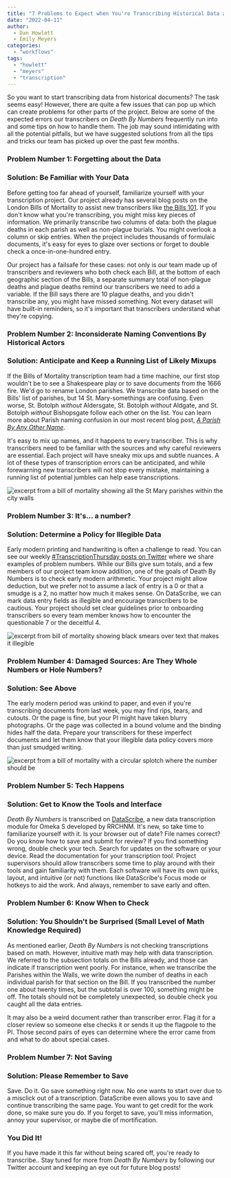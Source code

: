 ```yaml
---
title: "7 Problems to Expect when You're Transcribing Historical Data and How to Avoid Them"
date: "2022-04-11"
author:
  - Dan Howlett
  - Emily Meyers
categories: 
  - "workflows"
tags: 
  - "howlett"
  - "meyers"
  - "transcription"
---
```


So you want to start transcribing data from historical documents? The task seems easy! However, there are quite a few issues that can pop up which can create problems for other parts of the project. Below are some of the expected errors our transcribers on _Death By Numbers_ frequently run into and some tips on how to handle them. The job may sound intimidating with all the potential pitfalls, but we have suggested solutions from all the tips and tricks our team has picked up over the past few months.

### **Problem Number 1: Forgetting about the Data**

### **Solution: Be Familiar with Your Data**

Before getting too far ahead of yourself, familiarize yourself with your transcription project. Our project already has several blog posts on the London Bills of Mortality to assist new transcribers like [the Bills 101](https://deathbynumbers.org/2022/01/31/the-london-bills-of-mortality/). If you don't know what you're transcribing, you might miss key pieces of information. We primarily transcribe two columns of data: both the plague deaths in each parish as well as non-plague burials. You might overlook a column or skip entries. When the project includes thousands of formulaic documents, it's easy for eyes to glaze over sections or forget to double check a once-in-one-hundred entry.

Our project has a failsafe for these cases: not only is our team made up of transcribers and reviewers who both check each Bill, at the bottom of each geographic section of the Bills, a separate summary total of non-plague deaths and plague deaths remind our transcribers we need to add a variable. If the Bill says there are 10 plague deaths, and you didn't transcribe any, you might have missed something. Not every dataset will have built-in reminders, so it's important that transcribers understand what they're copying.

### **Problem Number 2: Inconsiderate Naming Conventions By Historical Actors**

### **Solution: Anticipate and Keep a Running List of Likely Mixups**

If the Bills of Mortality transcription team had a time machine, our first stop wouldn't be to see a Shakespeare play or to save documents from the 1666 fire. We'd go to rename London parishes. We transcribe data based on the Bills' list of parishes, but 14 St. Mary-somethings are confusing. Even worse, St. Botolph _without_ Aldersgate, St. Botolph _without_ Aldgate, and St. Botolph _without_ Bishopsgate follow each other on the list. You can learn more about Parish naming confusion in our most recent blog post, [_A Parish By Any Other Name_](https://deathbynumbers.org/2022/03/28/a-parish-by-any-other-name/).

It's easy to mix up names, and it happens to every transcriber. This is why transcribers need to be familiar with the sources and why careful reviewers are essential. Each project will have sneaky mix ups and subtle nuances. A lot of these types of transcription errors can be anticipated, and while forewarning new transcribers will not stop every mistake, maintaining a running list of potential jumbles can help ease transcriptions.

![excerpt from a bill of mortality showing all the St Mary parishes within the city walls](images/image2.jpg)

### **Problem Number 3: It's… a number?**

### **Solution: Determine a Policy for Illegible Data**

Early modern printing and handwriting is often a challenge to read. You can see our weekly [#TranscriptionThursday posts on Twitter](https://mobile.twitter.com/PlagueBills) where we share examples of problem numbers. While our Bills give sum totals, and a few members of our project team know addition, one of the goals of Death By Numbers is to check early modern arithmetic. Your project might allow deduction, but we prefer not to assume a lack of entry is a 0 or that a smudge is a 2, no matter how much it makes sense. On DataScribe, we can mark data entry fields as illegible and encourage transcribers to be cautious. Your project should set clear guidelines prior to onboarding transcribers so every team member knows how to encounter the questionable 7 or the deceitful 4.

![excerpt from bill of mortality showing black smears over text that makes it illegible](images/image1-300x99.png)

### **Problem Number 4: Damaged Sources: Are They Whole Numbers or Hole Numbers?**

### **Solution: See Above**

The early modern period was unkind to paper, and even if you're transcribing documents from last week, you may find rips, tears, and cutouts. Or the page is fine, but your PI might have taken blurry photographs. Or the page was collected in a bound volume and the binding hides half the data. Prepare your transcribers for these imperfect documents and let them know that your illegible data policy covers more than just smudged writing.

![excerpt from a bill of mortality with a circular splotch where the number should be](images/image3-300x157.jpg)

### **Problem Number 5: Tech Happens**

### **Solution: Get to Know the Tools and Interface**

_Death By Numbers_ is transcribed on [DataScribe](https://datascribe.tech/), a new data transcription module for Omeka S developed by RRCHNM. It's new, so take time to familiarize yourself with it. Is your browser out of date? File names correct? Do you know how to save and submit for review? If you find something wrong, double check your tech. Search for updates on the software or your device. Read the documentation for your transcription tool. Project supervisors should allow transcribers some time to play around with their tools and gain familiarity with them. Each software will have its own quirks, layout, and intuitive (or not) functions like DataScribe's Focus mode or hotkeys to aid the work. And always, remember to save early and often.

### **Problem Number 6: Know When to Check**

### **Solution: You Shouldn't be Surprised (Small Level of Math Knowledge Required)**

As mentioned earlier, _Death By Numbers_ is not checking transcriptions based on math. However, intuitive math may help with data transcription. We referred to the subsection totals on the Bills already, and those can indicate if transcription went poorly. For instance, when we transcribe the Parishes within the Walls, we write down the number of deaths in each individual parish for that section on the Bill. If you transcribed the number one about twenty times, but the subtotal is over 100, something might be off. The totals should not be completely unexpected, so double check you caught all the data entries.

It may also be a weird document rather than transcriber error. Flag it for a closer review so someone else checks it or sends it up the flagpole to the PI. Those second pairs of eyes can determine where the error came from and what to do about special cases.

### **Problem Number 7: Not Saving**

### **Solution: Please Remember to Save**

Save. Do it. Go save something right now. No one wants to start over due to a misclick out of a transcription. DataScribe even allows you to save and continue transcribing the same page. You want to get credit for the work done, so make sure you do. If you forget to save, you'll miss information, annoy your supervisor, or maybe die of mortification.

### **You Did It!**

If you have made it this far without being scared off, you're ready to transcribe.. Stay tuned for more from _Death By Numbers_ by following our Twitter account and keeping an eye out for future blog posts!
